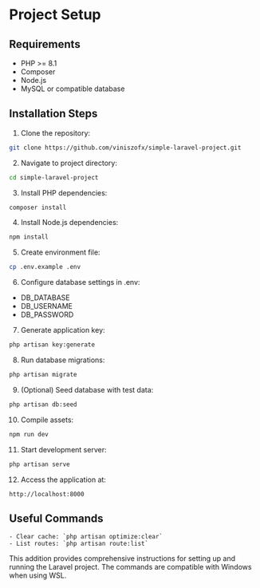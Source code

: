 # Project Setup

## Requirements
- PHP >= 8.1
- Composer
- Node.js
- MySQL or compatible database

## Installation Steps

1. Clone the repository:
```bash
git clone https://github.com/viniszofx/simple-laravel-project.git
```

2. Navigate to project directory:
```bash
cd simple-laravel-project
```

3. Install PHP dependencies:
```bash
composer install
```

4. Install Node.js dependencies:
```bash
npm install
```

5. Create environment file:
```bash
cp .env.example .env
```

6. Configure database settings in .env:
- DB_DATABASE
- DB_USERNAME
- DB_PASSWORD

7. Generate application key:
```bash
php artisan key:generate
```

8. Run database migrations:
```bash
php artisan migrate
```

9. (Optional) Seed database with test data:
```bash
php artisan db:seed
```

10. Compile assets:
```bash
npm run dev
```

11. Start development server:
```bash
php artisan serve
```

12. Access the application at:
```
http://localhost:8000
```

## Useful Commands
```
- Clear cache: `php artisan optimize:clear`
- List routes: `php artisan route:list`
```

This addition provides comprehensive instructions for setting up and running the Laravel project. The commands are compatible with Windows when using WSL.